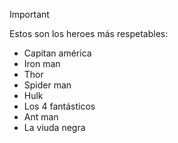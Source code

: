 >[!IMPORTANT]
>Estos son los heroes más respetables:
>* Capitan américa
>* Iron man
>* Thor
>* Spider man
>* Hulk
>* Los 4 fantásticos
>* Ant man
>* La viuda negra
